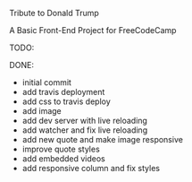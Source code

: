 Tribute to Donald Trump

A Basic Front-End Project for FreeCodeCamp

TODO:


DONE:
- initial commit
- add travis deployment
- add css to travis deploy
- add image
- add dev server with live reloading
- add watcher and fix live reloading
- add new quote and make image responsive
- improve quote styles
- add embedded videos
- add responsive column and fix styles
